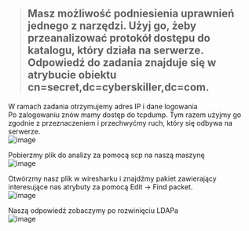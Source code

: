 > ## Masz możliwość podniesienia uprawnień jednego z narzędzi. Użyj go, żeby przeanalizować protokół dostępu do katalogu, który działa na serwerze. Odpowiedź do zadania znajduje się w atrybucie obiektu cn=secret,dc=cyberskiller,dc=com.

W ramach zadania otrzymujemy adres IP i dane logowania  
Po zalogowaniu znów mamy dostęp do tcpdump.  Tym razem użyjmy go zgodnie z przeznaczeniem i przechwyćmy ruch, który się odbywa na serwerze.  
![image](https://github.com/s24306/Cyberskiller/assets/91730770/c99c3235-df5d-447d-b4b6-1a92e07fe97f)  

Pobierzmy plik do analizy za pomocą scp na naszą maszynę  
![image](https://github.com/s24306/Cyberskiller/assets/91730770/8db873ed-8dea-423f-9057-6e4bdee69984)  

Otwórzmy nasz plik w wiresharku i znajdźmy pakiet zawierający interesujące nas atrybuty za pomocą Edit -> Find packet.  
![image](https://github.com/s24306/Cyberskiller/assets/91730770/13dfbc97-9335-483e-8885-13e764603228)  

Naszą odpowiedź zobaczymy po rozwinięciu LDAPa  
![image](https://github.com/s24306/Cyberskiller/assets/91730770/a1bae381-d11a-47bf-b4b8-c4992159b78e)

